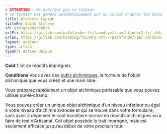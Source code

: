 ```yaml
---
# ATTENTION : Ne modifiez pas ce fichier
# Ce fichier est généré automatiquement par un script d'après les données du module Foundry VTT officiel et de sa traduction
title: Alchimie rapide
titleEn: Quick Alchemy
id: yzNJgwzV9XqEhKc6
urlFr: https://gitlab.com/pathfinder-fr/foundryvtt-pathfinder2-fr/-/blob/master/data/actions/yzNJgwzV9XqEhKc6.htm
urlEn: https://gitlab.com/hooking/foundry-vtt---pathfinder-2e/-/blob/master/packs/data/actions.db/quick-alchemy.json
layout: actions
type: action
typeFr: Action Unique
---
```

**Coût** 1 lot de réactifs imprégnés

**Conditions** Vous avez des [outils alchimiques](../équipements/outils-d-alchimiste.html), la formule de l'objet alchimique que vous créez et une main libre.

Vous préparez rapidement un objet alchimique périssable que vous pouvez utiliser sur‑le‑champ.

Vous pouvez créer un unique objet alchimique d’un niveau inférieur ou égal à votre niveau d’alchimie avancée et qui se trouve dans votre formulaire, sans avoir à dépenser le coût monétaire normal en réactifs alchimiques ou à faire de test d’Artisanat. Cet objet possède le trait imprégné, mais est seulement efficace jusqu’au début de votre prochain tour.
